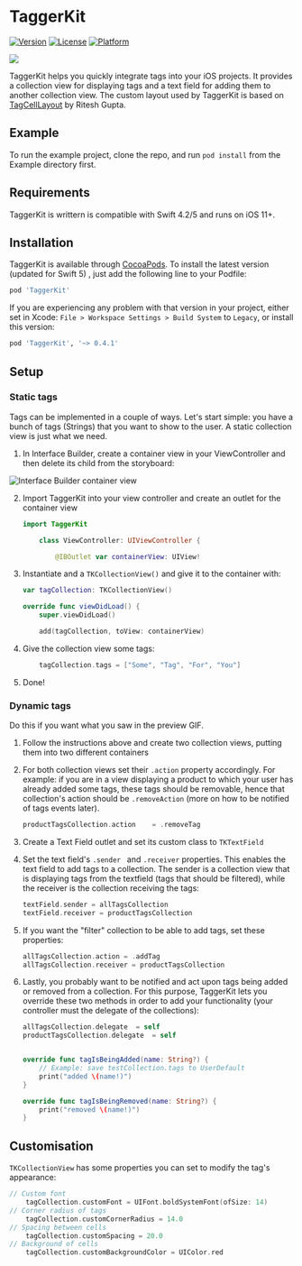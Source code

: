 # TaggerKit

[![Version](https://img.shields.io/cocoapods/v/TaggerKit.svg?style=flat)](https://cocoapods.org/pods/TaggerKit)
[![License](https://img.shields.io/cocoapods/l/TaggerKit.svg?style=flat)](https://cocoapods.org/pods/TaggerKit)
[![Platform](https://img.shields.io/cocoapods/p/TaggerKit.svg?style=flat)](https://cocoapods.org/pods/TaggerKit)

![](https://media.giphy.com/media/ReBiPS298yk3MlXqTg/giphy.gif)

TaggerKit helps you quickly integrate tags into your iOS projects. It provides a collection view for displaying tags and a text field for adding them to another collection view. The custom layout used by TaggerKit is based on [TagCellLayout](https://github.com/riteshhgupta/TagCellLayout) by Ritesh Gupta.

## Example

To run the example project, clone the repo, and run `pod install` from the Example directory first.


## Requirements

TaggerKit is writtern is compatible with Swift 4.2/5 and runs on iOS 11+.


## Installation

TaggerKit is available through [CocoaPods](https://cocoapods.org). To install the latest version (updated for Swift 5)
, just add the following line to your Podfile:

```ruby
pod 'TaggerKit'
```

If you are experiencing any problem with that version in your project, either set in Xcode: `File > Workspace Settings > Build System` to `Legacy`, or install this version:

```ruby
pod 'TaggerKit', '~> 0.4.1'
```


## Setup

### Static tags

Tags can be implemented in a couple of ways.  Let's start simple: you have a bunch of tags (Strings) that you want to show to the user. A static collection view is just what we need.

1. In Interface Builder, create a container view in your ViewController and then delete its child from the storyboard:

![Interface Builder container view](https://i.imgur.com/NIOwIMR.png)

2. Import TaggerKit into your view controller and create an outlet for the container view

	```swift
	import TaggerKit

		class ViewController: UIViewController {

			@IBOutlet var containerView: UIView!

	```

3. Instantiate and a `TKCollectionView()` and give it to the container with:

	```swift
	var tagCollection: TKCollectionView()

	override func viewDidLoad() {
		super.viewDidLoad()

		add(tagCollection, toView: containerView)
	```

4. Give the collection view some tags:

	```swift
		tagCollection.tags = ["Some", "Tag", "For", "You"]
	```

5. Done!


### Dynamic tags

Do this if you want what you saw in the preview GIF.

1. Follow the instructions above and create two collection views, putting them into two different containers

2. For both collection views set their `.action` property accordingly. For example: if you are in a view displaying a product to which your user has already added some tags, these tags should be removable, hence that collection's action should be `.removeAction` (more on how to be notified of tags events later).

	```swift
	productTagsCollection.action 	= .removeTag
	```

3. Create a Text Field outlet and set its custom class to `TKTextField`

4. Set the text field's `.sender ` and  `.receiver` properties. This enables the text field to add tags to a collection. The sender is a collection view that is displaying tags from the textfield (tags that should be filtered), while the receiver is the collection receiving the tags:

	```swift
	textField.sender = allTagsCollection
	textField.receiver = productTagsCollection
	```

5. If you want the "filter" collection to be able to add tags, set these properties:

	```swift
	allTagsCollection.action = .addTag
	allTagsCollection.receiver = productTagsCollection
	```
	
6. Lastly, you probably want to be notified and act upon tags being added or removed from a collection. For this purpose, TaggerKit lets you override these two methods in order to add your functionality (your controller must the delegate of the collections):

	```swift
	allTagsCollection.delegate 	= self
	productTagsCollection.delegate 	= self
	
	
	override func tagIsBeingAdded(name: String?) {
		// Example: save testCollection.tags to UserDefault
		print("added \(name!)")
	}
	
	override func tagIsBeingRemoved(name: String?) {
		print("removed \(name!)")
	}
	```


## Customisation

`TKCollectionView` has some properties you can set to modify the tag's appearance:

```swift
// Custom font
	tagCollection.customFont = UIFont.boldSystemFont(ofSize: 14)
// Corner radius of tags	
	tagCollection.customCornerRadius = 14.0		
// Spacing between cells					
	tagCollection.customSpacing = 20.0	
// Background of cells						
	tagCollection.customBackgroundColor = UIColor.red	
```
